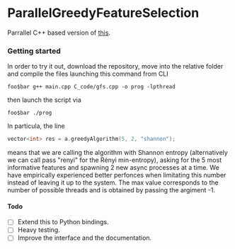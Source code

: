 # ParallelGreedyFeatureSelection

Parrallel C++ based version of [this](https://github.com/marcoromanelli-github/GreedyFeatureSelection). 

### Getting started
In order to try it out, 
download the repository, move into the relative folder and compile the files launching this command from CLI
```console
foo$bar g++ main.cpp C_code/gfs.cpp -o prog -lpthread
```
then launch the script via
```console
foo$bar ./prog
```
In particula, the line
```C++
vector<int> res = a.greedyAlgorithm(5, 2, "shannon");
```
means that we are calling the algorithm with Shannon entropy (alternatively we can call pass "renyi" for the Rényi min-entropy), asking for the 5 
most informative features and spawning 2 new async processes at a time. We have empirically experienced better perfonces when limitating this number instead 
of leaving it up to the system. The max value corresponds to the number of possible threads and is obtained by passing the argiment -1.

#### Todo
- [ ] Extend this to Python bindings.
- [ ] Heavy testing.
- [ ] Improve the interface and the documentation.
